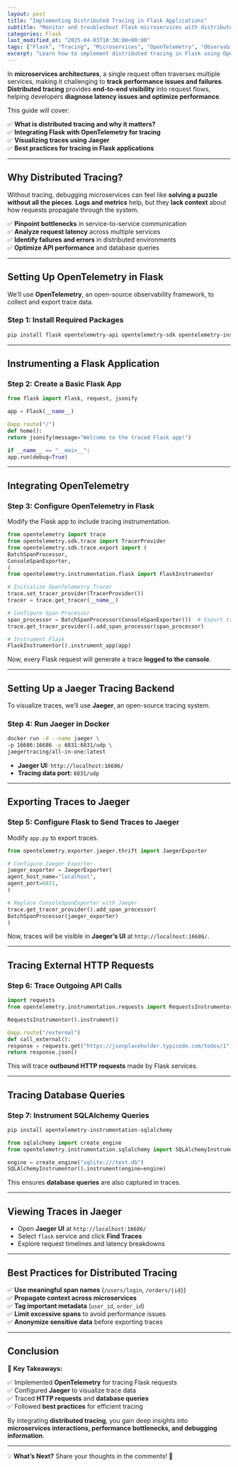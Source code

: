 ```yaml
---
layout: post
title: "Implementing Distributed Tracing in Flask Applications"
subtitle: "Monitor and troubleshoot Flask microservices with distributed tracing"
categories: Flask
last_modified_at: "2025-04-03T10:30:00+00:00"
tags: ["Flask", "Tracing", "Microservices", "OpenTelemetry", "Observability"]
excerpt: "Learn how to implement distributed tracing in Flask using OpenTelemetry to monitor and troubleshoot microservices efficiently."
---
```



In **microservices architectures**, a single request often traverses multiple services, making it challenging to **track performance issues and failures**. **Distributed tracing** provides **end-to-end visibility** into request flows, helping developers **diagnose latency issues and optimize performance**.

This guide will cover:

✅ **What is distributed tracing and why it matters?**  
✅ **Integrating Flask with OpenTelemetry for tracing**  
✅ **Visualizing traces using Jaeger**  
✅ **Best practices for tracing in Flask applications**

---

## Why Distributed Tracing?

Without tracing, debugging microservices can feel like **solving a puzzle without all the pieces**. **Logs and metrics** help, but they **lack context** about how requests propagate through the system.

✅ **Pinpoint bottlenecks** in service-to-service communication  
✅ **Analyze request latency** across multiple services  
✅ **Identify failures and errors** in distributed environments  
✅ **Optimize API performance** and database queries

---

## Setting Up OpenTelemetry in Flask

We’ll use **OpenTelemetry**, an open-source observability framework, to collect and export trace data.

### Step 1: Install Required Packages

```sh
pip install flask opentelemetry-api opentelemetry-sdk opentelemetry-instrumentation-flask opentelemetry-exporter-jaeger
```

---

## Instrumenting a Flask Application

### Step 2: Create a Basic Flask App

```python
from flask import Flask, request, jsonify

app = Flask(__name__)

@app.route("/")
def home():
return jsonify(message="Welcome to the traced Flask app!")

if __name__ == "__main__":
app.run(debug=True)
```

---

## Integrating OpenTelemetry

### Step 3: Configure OpenTelemetry in Flask

Modify the Flask app to include tracing instrumentation.

```python
from opentelemetry import trace
from opentelemetry.sdk.trace import TracerProvider
from opentelemetry.sdk.trace.export import (
BatchSpanProcessor,
ConsoleSpanExporter,
)
from opentelemetry.instrumentation.flask import FlaskInstrumentor

# Initialize OpenTelemetry Tracer
trace.set_tracer_provider(TracerProvider())
tracer = trace.get_tracer(__name__)

# Configure Span Processor
span_processor = BatchSpanProcessor(ConsoleSpanExporter())  # Export traces to console
trace.get_tracer_provider().add_span_processor(span_processor)

# Instrument Flask
FlaskInstrumentor().instrument_app(app)
```

Now, every Flask request will generate a trace **logged to the console**.

---

## Setting Up a Jaeger Tracing Backend

To visualize traces, we’ll use **Jaeger**, an open-source tracing system.

### Step 4: Run Jaeger in Docker

```sh
docker run -d --name jaeger \
-p 16686:16686 -p 6831:6831/udp \
jaegertracing/all-in-one:latest
```

- **Jaeger UI:** `http://localhost:16686/`
- **Tracing data port:** `6831/udp`

---

## Exporting Traces to Jaeger

### Step 5: Configure Flask to Send Traces to Jaeger

Modify `app.py` to export traces.

```python
from opentelemetry.exporter.jaeger.thrift import JaegerExporter

# Configure Jaeger Exporter
jaeger_exporter = JaegerExporter(
agent_host_name="localhost",
agent_port=6831,
)

# Replace ConsoleSpanExporter with Jaeger
trace.get_tracer_provider().add_span_processor(
BatchSpanProcessor(jaeger_exporter)
)
```

Now, traces will be visible in **Jaeger’s UI** at `http://localhost:16686/`.

---

## Tracing External HTTP Requests

### Step 6: Trace Outgoing API Calls

```python
import requests
from opentelemetry.instrumentation.requests import RequestsInstrumentor

RequestsInstrumentor().instrument()

@app.route("/external")
def call_external():
response = requests.get("https://jsonplaceholder.typicode.com/todos/1")
return response.json()
```

This will trace **outbound HTTP requests** made by Flask services.

---

## Tracing Database Queries

### Step 7: Instrument SQLAlchemy Queries

```sh
pip install opentelemetry-instrumentation-sqlalchemy
```

```python
from sqlalchemy import create_engine
from opentelemetry.instrumentation.sqlalchemy import SQLAlchemyInstrumentor

engine = create_engine("sqlite:///test.db")
SQLAlchemyInstrumentor().instrument(engine=engine)
```

This ensures **database queries** are also captured in traces.

---

## Viewing Traces in Jaeger

- Open **Jaeger UI** at `http://localhost:16686/`
- Select `flask` service and click **Find Traces**
- Explore request timelines and latency breakdowns

---

## Best Practices for Distributed Tracing

✅ **Use meaningful span names** (`/users/login`, `/orders/{id}`)  
✅ **Propagate context across microservices**  
✅ **Tag important metadata** (`user_id`, `order_id`)  
✅ **Limit excessive spans** to avoid performance issues  
✅ **Anonymize sensitive data** before exporting traces

---

## Conclusion

🚀 **Key Takeaways:**

✅ Implemented **OpenTelemetry** for tracing Flask requests  
✅ Configured **Jaeger** to visualize trace data  
✅ Traced **HTTP requests** and **database queries**  
✅ Followed **best practices** for efficient tracing

By integrating **distributed tracing**, you gain deep insights into **microservices interactions, performance bottlenecks, and debugging information**.

---

💡 **What’s Next?** Share your thoughts in the comments! 🚀  
